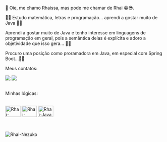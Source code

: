 👋  Oie, me chamo Rhaissa, mas pode me chamar de Rhai 😁😎.

👨‍🚀   Estudo matemática, letras e programação... aprendi a gostar muito de Java 👩‍💻

Aprendi a gostar muito de Java e tenho interesse em linguagens de programação em geral, pois a semântica delas é explícita e adoro a objetividade que isso gera... 🧠🖖

Procuro uma posição como proramadora em Java, em especial com Spring Boot...👩‍💻

Meus contatos:

<a href="https://www.linkedin.com/in/rhaissa-rodrigues-926476203/" target="_blank"><img src="https://img.shields.io/badge/LinkedIn-0077B5?style=for-the-badge&logo=linkedin&logoColor=white" target="_blank"></a>
<a href="rhaisssaa@gmail.com" target="_blank"><img src="https://img.shields.io/badge/Gmail-D14836?style=for-the-badge&logo=gmail&logoColor=white" target="_blank"></a>

##
Minhas lógicas: 

<div style="display: inline_block"><br>
<img align="center" alt="Rhai-MySql" height="35" width="48" <img src="https://cdn.jsdelivr.net/gh/devicons/devicon/icons/mysql/mysql-original.svg"/>
<img align="center" alt="Rhai-PostGreSql" height="35" width="48" <img src="https://cdn.jsdelivr.net/gh/devicons/devicon/icons/postgresql/postgresql-original.svg" />
<img align="center" alt="Rhai-Java" height="35" width="48" <img src="https://cdn.jsdelivr.net/gh/devicons/devicon/icons/java/java-original.svg" />
</div>

##

<div style="display: inline_block"><br>
<img align="center" alt="Rhai-Nezuko" <img src="https://c.tenor.com/7gxuFd-Oc2EAAAAC/nezuko-demon-slayer.gif" />
</div>



<!---
Rhaisssa/Rhaisssa is a ✨ special ✨ repository because its `README.md` (this file) appears on your GitHub profile.
You can click the Preview link to take a look at your changes.
--->
